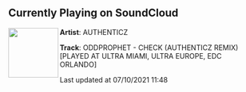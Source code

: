 ## Currently Playing on SoundCloud

[<img align="left" width="100" src="https://i1.sndcdn.com/artworks-000506088510-a5d43k-t500x500.jpg">](https://soundcloud.com/authenticzmusic/oddprophet-check-authenticz-remix)

**Artist**: AUTHENTICZ 

**Track**: ODDPROPHET - CHECK (AUTHENTICZ REMIX) [PLAYED AT ULTRA MIAMI, ULTRA EUROPE, EDC ORLANDO]

Last updated at 07/10/2021 11:48
